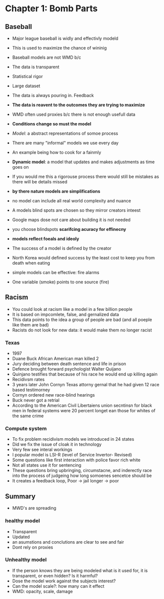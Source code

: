 # Chapter 1: Bomb Parts

## Baseball

- Major league baseball is widly and effectivly modeld
- This is used to maximize the chance of wininig
- Baseball models are not WMD b/c
- The data is transparent
- Statistical rigor
- Large dataset
- The data is always pouring in. Feedback
- **The data is reavent to the outcomes they are trying to maximize**
- WMD often used proxies b/c there is not enough usefull data
- **Conditions change so must the model**


- *Model*: a abstract representations of somoe process
- There are many "informal" models we use every day
- An example being how to cook for a fainmly
- **Dynamic model**: a model that updates and makes adjustments as time goes on 
- If you would me this a rigorouse process there would still be mistakes as there will be details missed
- **by there nature models are simplifications**
- no model can include all real world complexity and nuance
- A models blind spots are chosen so they mirror creators inteest
- Google maps dose not care about building it is not needed
- you choose blindspots **scarifcing acuracy for effinecny**
- **models reflect foeals and ideoly**
- The success of a model is defined by the creator
- North Korea would defined success by the least cost to keep you from death when eating
- simple models can be effective: fire alarms
- One variable (smoke) points to one source (fire)

## Racism

- You could look at racism like a model in a few billion people
- It is based on impcomlete, false, and gernalized data
- This data points to the idea a group of people are bad (and all poeple like them are bad)
- Racists do not look for new data: it would make them no longer racist

### Texas

- 1997
- Duane Buck African American man killed 2
- Jury deciding between death sentence and life in prison
- Defence brought forward psychologist Walter Quijano
- Quinjano testifies that because of his race he would end up killing again
- Recidivsm rates
- 3 years later John Cornyn Texas attorny gernal that he had given 12 race based testimorney
- Cornyn ordered new race-blind hearings
- Buck never got a retrial
- According to the American Civil Libertaiens union secntinsn for black men in federal systems were 20 percent longet ean those for whites of the same crime

### Compute system

- To fix problem recidivism models we introduced in 24 states
- Did we fix the issue of cloak it in technology
- Very few see interal workings
- I popular model is LSI-R (level of Service Invertor- Revised)
- Some questions like first interaction with police favor rich white
- Not all states use it for sentencing
- These questions bring upbringing, circumstacne, and inderectly race into the process of judgeing how long somoenes sencetce should be
- It creates a feedback loop, Poor -> jail longer -> poor

## Summary

- MWD's are spreading

### healthy model

- Transparent
- Updated
- an asumstions and conclutions are clear to see and fair
- Dont rely on proxies

### Unhealthy model

- If the person knows they are being modeled what is it used for, it is transparent, or even hidden? Is it harmful?
- Dose the model work against the subjects interest?
- Can the model scale?: how many can it effect
- WMD: opacity, scale, damage


### 
